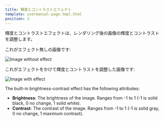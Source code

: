 ```yaml
---
title: 輝度とコントラストエフェクト
template: usermanual-page.tmpl.html
position: 2
---
```


輝度とコントラストエフェクトは、レンダリング後の画像の輝度とコントラストを調整します。

これがエフェクト無しの画像です:

<img alt="Image without effect" src="/images/platform/posteffects/without_effects.png"></img>

これがエフェクトをかけて輝度とコントラストを調整した画像です:

<img alt="Image with effect" src="/images/platform/posteffects/with_brightness_contrast.png"></img>

The built-in brightness-contrast effect has the following attributes:
* **Brightness**: The brightness of the image. Ranges from -1 to 1 (-1 is solid black, 0 no change, 1 solid white).
* **Contrast**: The contrast of the image. Ranges from -1 to 1 (-1 is solid gray, 0 no change, 1 maximum contrast).

